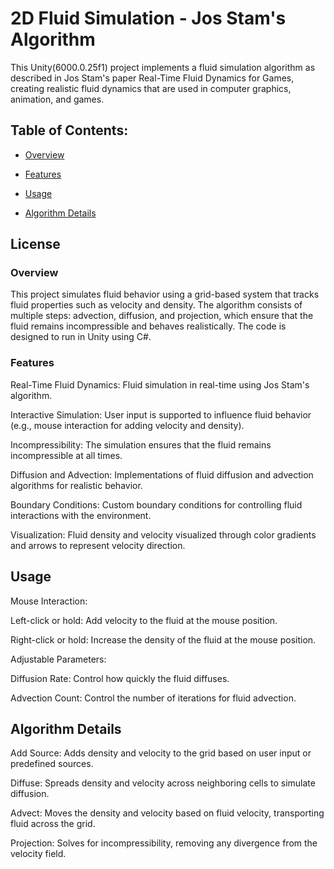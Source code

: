 # 2D Fluid Simulation - Jos Stam's Algorithm


This Unity(6000.0.25f1) project implements a fluid simulation algorithm as described in Jos Stam's paper Real-Time Fluid Dynamics for Games, creating realistic fluid dynamics that are used in computer graphics, animation, and games.

## Table of Contents:
- [Overview](#overview)

- [Features](#features)

- [Usage](#usage)

- [Algorithm Details](#algoritm-details)

## License

### Overview
This project simulates fluid behavior using a grid-based system that tracks fluid properties such as velocity and density. The algorithm consists of multiple steps: advection, diffusion, and projection, which ensure that the fluid remains incompressible and behaves realistically. The code is designed to run in Unity using C#.

### Features
Real-Time Fluid Dynamics: Fluid simulation in real-time using Jos Stam's algorithm.

Interactive Simulation: User input is supported to influence fluid behavior (e.g., mouse interaction for adding velocity and density).

Incompressibility: The simulation ensures that the fluid remains incompressible at all times.

Diffusion and Advection: Implementations of fluid diffusion and advection algorithms for realistic behavior.

Boundary Conditions: Custom boundary conditions for controlling fluid interactions with the environment.

Visualization: Fluid density and velocity visualized through color gradients and arrows to represent velocity direction.


## Usage
Mouse Interaction:

Left-click or hold: Add velocity to the fluid at the mouse position.

Right-click or hold: Increase the density of the fluid at the mouse position.

Adjustable Parameters:

Diffusion Rate: Control how quickly the fluid diffuses.

Advection Count: Control the number of iterations for fluid advection.



## Algorithm Details
Add Source: Adds density and velocity to the grid based on user input or predefined sources.

Diffuse: Spreads density and velocity across neighboring cells to simulate diffusion.

Advect: Moves the density and velocity based on fluid velocity, transporting fluid across the grid.

Projection: Solves for incompressibility, removing any divergence from the velocity field.

